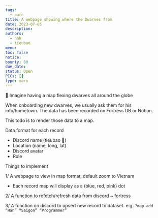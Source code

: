 ```yaml
---
tags:
  - earn
title: A webpage showing where the Dwarves from
date: 2023-07-05
description: 
authors:
  - hnh
  - tieubao
menu: 
toc: false
notice: 
bounty: 80
due_date: 
status: Open
PICs: []
type: earn
---
```


👀 Imagine having a map flexing dwarves all around the globe

When onboarding new dwarves, we usually ask them for his info/hometown. The data has been recorded on Fortress DB or Notion.

This todo is to render those data to a map.

Data format for each record

- Discord name (tieubao 🧊)
- Location (name, long, lat)
- Discord avatar
- Role

Things to implement

1/ A webpage to view in map format, default zoom to Vietnam

- Each record map will display as a (blue, red, pink) dot

2/ A function to refetch/refresh data from discord ~ fortress

3/ A function on discord to upsert new record to dataset.
e.g. `?map-add “Han” “Saigon” “Programmer”`
